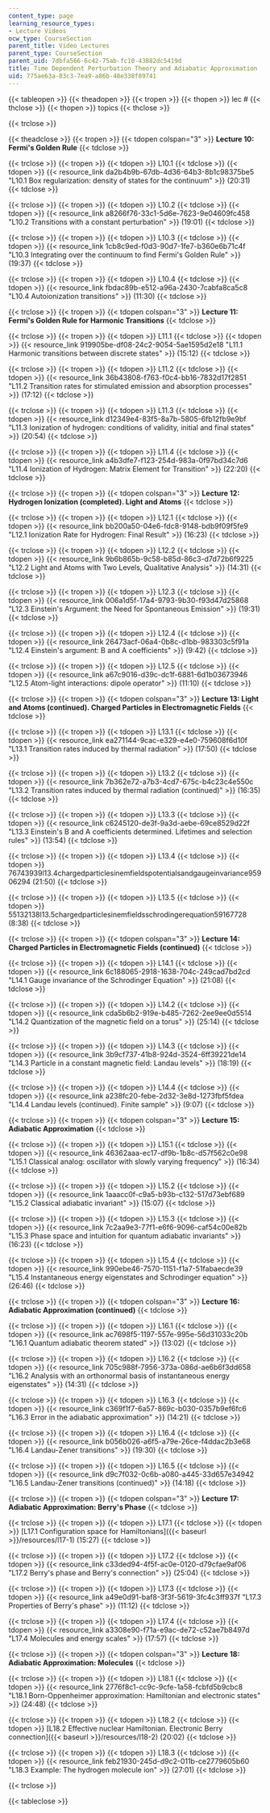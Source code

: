 ```yaml
---
content_type: page
learning_resource_types:
- Lecture Videos
ocw_type: CourseSection
parent_title: Video Lectures
parent_type: CourseSection
parent_uid: 7dbfa566-6c42-75ab-fc10-43882dc5419d
title: Time Dependent Perturbation Theory and Adiabatic Approximation
uid: 775ae63a-83c3-7ea9-a86b-48e338f89741
---
```


  
{{< tableopen >}}
{{< theadopen >}}
{{< tropen >}}
{{< thopen >}}
lec #
{{< thclose >}}
{{< thopen >}}
topics
{{< thclose >}}

{{< trclose >}}

{{< theadclose >}}
{{< tropen >}}
{{< tdopen colspan="3" >}}
**Lecture 10: Fermi's Golden Rule**
{{< tdclose >}}

{{< trclose >}}
{{< tropen >}}
{{< tdopen >}}
L10.1
{{< tdclose >}}
{{< tdopen >}}
{{< resource_link da2b4b9b-67db-4d36-64b3-8b1c98375be5 "L10.1 Box regularization: density of states for the continuum" >}} (20:31)
{{< tdclose >}}

{{< trclose >}}
{{< tropen >}}
{{< tdopen >}}
L10.2
{{< tdclose >}}
{{< tdopen >}}
{{< resource_link a8266f76-33c1-5d6e-7623-9e04609fc458 "L10.2 Transitions with a constant perturbation" >}} (19:01)
{{< tdclose >}}

{{< trclose >}}
{{< tropen >}}
{{< tdopen >}}
L10.3
{{< tdclose >}}
{{< tdopen >}}
{{< resource_link 1cb8c9ed-f0d3-90d7-1fe7-b360e6b71c4f "L10.3 Integrating over the continuum to find Fermi's Golden Rule" >}} (19:37)
{{< tdclose >}}

{{< trclose >}}
{{< tropen >}}
{{< tdopen >}}
L10.4
{{< tdclose >}}
{{< tdopen >}}
{{< resource_link fbdac89b-e512-a96a-2430-7cabfa8ca5c8 "L10.4 Autoionization transitions" >}} (11:30)
{{< tdclose >}}

{{< trclose >}}
{{< tropen >}}
{{< tdopen colspan="3" >}}
**Lecture 11: Fermi's Golden Rule for Harmonic Transitions**
{{< tdclose >}}

{{< trclose >}}
{{< tropen >}}
{{< tdopen >}}
L11.1
{{< tdclose >}}
{{< tdopen >}}
{{< resource_link 919905be-df08-24c2-9054-5ae1595d2e18 "L11.1 Harmonic transitions between discrete states" >}} (15:12)
{{< tdclose >}}

{{< trclose >}}
{{< tropen >}}
{{< tdopen >}}
L11.2
{{< tdclose >}}
{{< tdopen >}}
{{< resource_link 36b43808-f763-f0c4-bb16-7832d17f2851 "L11.2 Transition rates for stimulated emission and absorption processes" >}} (17:12)
{{< tdclose >}}

{{< trclose >}}
{{< tropen >}}
{{< tdopen >}}
L11.3
{{< tdclose >}}
{{< tdopen >}}
{{< resource_link d12349e4-83f5-8a7b-5805-6fb12fb9e9bf "L11.3 Ionization of hydrogen: conditions of validity, initial and final states" >}} (20:54)
{{< tdclose >}}

{{< trclose >}}
{{< tropen >}}
{{< tdopen >}}
L11.4
{{< tdclose >}}
{{< tdopen >}}
{{< resource_link a4b3dfe7-f123-254d-983a-0f97bd34c7d6 "L11.4 Ionization of Hydrogen: Matrix Element for Transition" >}} (22:20)
{{< tdclose >}}

{{< trclose >}}
{{< tropen >}}
{{< tdopen colspan="3" >}}
**Lecture 12: Hydrogen Ionization (completed). Light and Atoms**
{{< tdclose >}}

{{< trclose >}}
{{< tropen >}}
{{< tdopen >}}
L12.1
{{< tdclose >}}
{{< tdopen >}}
{{< resource_link bb200a50-04e6-fdc8-9148-bdb9f09f5fe9 "L12.1 Ionization Rate for Hydrogen: Final Result" >}} (16:23)
{{< tdclose >}}

{{< trclose >}}
{{< tropen >}}
{{< tdopen >}}
L12.2
{{< tdclose >}}
{{< tdopen >}}
{{< resource_link 9b6b865b-9c58-b85d-86c3-d7d72b6f9225 "L12.2 Light and Atoms with Two Levels, Qualitative Analysis" >}} (14:31)
{{< tdclose >}}

{{< trclose >}}
{{< tropen >}}
{{< tdopen >}}
L12.3
{{< tdclose >}}
{{< tdopen >}}
{{< resource_link 006a1d5f-17a4-9793-9b30-f93d47d25868 "L12.3 Einstein's Argument: the Need for Spontaneous Emission" >}} (19:31)
{{< tdclose >}}

{{< trclose >}}
{{< tropen >}}
{{< tdopen >}}
L12.4
{{< tdclose >}}
{{< tdopen >}}
{{< resource_link 26473acf-06a4-0b8c-d1bb-983303c5f91a "L12.4 Einstein's argument: B and A coefficients" >}} (9:42)
{{< tdclose >}}

{{< trclose >}}
{{< tropen >}}
{{< tdopen >}}
L12.5
{{< tdclose >}}
{{< tdopen >}}
{{< resource_link a67c9016-d39c-dc1f-6881-6d1b03673946 "L12.5 Atom-light interactions: dipole operator" >}} (11:10)
{{< tdclose >}}

{{< trclose >}}
{{< tropen >}}
{{< tdopen colspan="3" >}}
**Lecture 13: Light and Atoms (continued). Charged Particles in Electromagnetic Fields**
{{< tdclose >}}

{{< trclose >}}
{{< tropen >}}
{{< tdopen >}}
L13.1
{{< tdclose >}}
{{< tdopen >}}
{{< resource_link ea271144-9cac-e329-e4e0-759608f6d10f "L13.1 Transition rates induced by thermal radiation" >}} (17:50)
{{< tdclose >}}

{{< trclose >}}
{{< tropen >}}
{{< tdopen >}}
L13.2
{{< tdclose >}}
{{< tdopen >}}
{{< resource_link 7b362e72-a7b3-4cd7-675c-b4c23c4e550c "L13.2 Transition rates induced by thermal radiation (continued)" >}} (16:35)
{{< tdclose >}}

{{< trclose >}}
{{< tropen >}}
{{< tdopen >}}
L13.3
{{< tdclose >}}
{{< tdopen >}}
{{< resource_link c6245120-de3f-9a3d-aebe-69ce8529d22f "L13.3 Einstein's B and A coefficients determined. Lifetimes and selection rules" >}} (13:54)
{{< tdclose >}}

{{< trclose >}}
{{< tropen >}}
{{< tdopen >}}
L13.4
{{< tdclose >}}
{{< tdopen >}}
76743939l13.4chargedparticlesinemfieldspotentialsandgaugeinvariance95906294 (21:50)
{{< tdclose >}}

{{< trclose >}}
{{< tropen >}}
{{< tdopen >}}
L13.5
{{< tdclose >}}
{{< tdopen >}}
55132138l13.5chargedparticlesinemfieldsschrodingerequation59167728 (8:38)
{{< tdclose >}}

{{< trclose >}}
{{< tropen >}}
{{< tdopen colspan="3" >}}
**Lecture 14: Charged Particles in Electromagnetic Fields (continued)**
{{< tdclose >}}

{{< trclose >}}
{{< tropen >}}
{{< tdopen >}}
L14.1
{{< tdclose >}}
{{< tdopen >}}
{{< resource_link 6c188065-2918-1638-704c-249cad7bd2cd "L14.1 Gauge invariance of the Schrodinger Equation" >}} (21:08)
{{< tdclose >}}

{{< trclose >}}
{{< tropen >}}
{{< tdopen >}}
L14.2
{{< tdclose >}}
{{< tdopen >}}
{{< resource_link cda5b6b2-919e-b485-7262-2ee9ee0d5514 "L14.2 Quantization of the magnetic field on a torus" >}} (25:14)
{{< tdclose >}}

{{< trclose >}}
{{< tropen >}}
{{< tdopen >}}
L14.3
{{< tdclose >}}
{{< tdopen >}}
{{< resource_link 3b9cf737-41b8-924d-3524-6ff39221de14 "L14.3 Particle in a constant magnetic field: Landau levels" >}} (18:19)
{{< tdclose >}}

{{< trclose >}}
{{< tropen >}}
{{< tdopen >}}
L14.4
{{< tdclose >}}
{{< tdopen >}}
{{< resource_link a238fc20-febe-2d32-3e8d-1273fbf5fdea "L14.4 Landau levels (continued). Finite sample" >}} (9:07)
{{< tdclose >}}

{{< trclose >}}
{{< tropen >}}
{{< tdopen colspan="3" >}}
**Lecture 15: Adiabatic Approximation**
{{< tdclose >}}

{{< trclose >}}
{{< tropen >}}
{{< tdopen >}}
L15.1
{{< tdclose >}}
{{< tdopen >}}
{{< resource_link 46362aaa-ec17-df9b-1b8c-d57f562c0e98 "L15.1 Classical analog: oscillator with slowly varying frequency" >}} (16:34)
{{< tdclose >}}

{{< trclose >}}
{{< tropen >}}
{{< tdopen >}}
L15.2
{{< tdclose >}}
{{< tdopen >}}
{{< resource_link 1aaacc0f-c9a5-b93b-c132-517d73ebf689 "L15.2 Classical adiabatic invariant" >}} (15:07)
{{< tdclose >}}

{{< trclose >}}
{{< tropen >}}
{{< tdopen >}}
L15.3
{{< tdclose >}}
{{< tdopen >}}
{{< resource_link 7c2aa9e3-77f1-e6f6-9096-caf54c00e82b "L15.3 Phase space and intuition for quantum adiabatic invariants" >}} (16:23)
{{< tdclose >}}

{{< trclose >}}
{{< tropen >}}
{{< tdopen >}}
L15.4
{{< tdclose >}}
{{< tdopen >}}
{{< resource_link 990ebe46-7570-1151-f1a7-51fabaecde39 "L15.4 Instantaneous energy eigenstates and Schrodinger equation" >}} (26:46)
{{< tdclose >}}

{{< trclose >}}
{{< tropen >}}
{{< tdopen colspan="3" >}}
**Lecture 16: Adiabatic Approximation (continued)**
{{< tdclose >}}

{{< trclose >}}
{{< tropen >}}
{{< tdopen >}}
L16.1
{{< tdclose >}}
{{< tdopen >}}
{{< resource_link ac7698f5-1197-557e-995e-56d31033c20b "L16.1 Quantum adiabatic theorem stated" >}} (13:02)
{{< tdclose >}}

{{< trclose >}}
{{< tropen >}}
{{< tdopen >}}
L16.2
{{< tdclose >}}
{{< tdopen >}}
{{< resource_link 705c988f-7956-373a-086d-ae6b6f3dd658 "L16.2 Analysis with an orthonormal basis of instantaneous energy eigenstates" >}} (14:31)
{{< tdclose >}}

{{< trclose >}}
{{< tropen >}}
{{< tdopen >}}
L16.3
{{< tdclose >}}
{{< tdopen >}}
{{< resource_link c369f1f7-6a57-869c-b030-0357b9ef6fc6 "L16.3 Error in the adiabatic approximation" >}} (14:21)
{{< tdclose >}}

{{< trclose >}}
{{< tropen >}}
{{< tdopen >}}
L16.4
{{< tdclose >}}
{{< tdopen >}}
{{< resource_link b056b026-a6f5-a79e-26ce-f4ddac2b3e68 "L16.4 Landau-Zener transitions" >}} (19:30)
{{< tdclose >}}

{{< trclose >}}
{{< tropen >}}
{{< tdopen >}}
L16.5
{{< tdclose >}}
{{< tdopen >}}
{{< resource_link d9c7f032-0c6b-a080-a445-33d657e34942 "L16.5 Landau-Zener transitions (continued)" >}} (14:18)
{{< tdclose >}}

{{< trclose >}}
{{< tropen >}}
{{< tdopen colspan="3" >}}
**Lecture 17: Adiabatic Approximation: Berry's Phase**
{{< tdclose >}}

{{< trclose >}}
{{< tropen >}}
{{< tdopen >}}
L17.1
{{< tdclose >}}
{{< tdopen >}}
[L17.1 Configuration space for Hamiltonians]({{< baseurl >}}/resources/l17-1) (15:27)
{{< tdclose >}}

{{< trclose >}}
{{< tropen >}}
{{< tdopen >}}
L17.2
{{< tdclose >}}
{{< tdopen >}}
{{< resource_link c33ded94-4f5f-ac0e-0120-d79cfae9af06 "L17.2 Berry's phase and Berry's connection" >}} (25:04)
{{< tdclose >}}

{{< trclose >}}
{{< tropen >}}
{{< tdopen >}}
L17.3
{{< tdclose >}}
{{< tdopen >}}
{{< resource_link a49e0d91-baf8-3f3f-5619-3fc4c3ff937f "L17.3 Properties of Berry's phase" >}} (11:12)
{{< tdclose >}}

{{< trclose >}}
{{< tropen >}}
{{< tdopen >}}
L17.4
{{< tdclose >}}
{{< tdopen >}}
{{< resource_link a3308e90-f71a-e9ac-de72-c52ae7b8497d "L17.4 Molecules and energy scales" >}} (17:57)
{{< tdclose >}}

{{< trclose >}}
{{< tropen >}}
{{< tdopen colspan="3" >}}
**Lecture 18: Adiabatic Approximation: Molecules**
{{< tdclose >}}

{{< trclose >}}
{{< tropen >}}
{{< tdopen >}}
L18.1
{{< tdclose >}}
{{< tdopen >}}
{{< resource_link 2776f8c1-cc9c-9cfe-1a58-fcbfd5b9cbc8 "L18.1 Born-Oppenheimer approximation: Hamiltonian and electronic states" >}} (24:48)
{{< tdclose >}}

{{< trclose >}}
{{< tropen >}}
{{< tdopen >}}
L18.2
{{< tdclose >}}
{{< tdopen >}}
[L18.2 Effective nuclear Hamiltonian. Electronic Berry connection]({{< baseurl >}}/resources/l18-2) (20:02)
{{< tdclose >}}

{{< trclose >}}
{{< tropen >}}
{{< tdopen >}}
L18.3
{{< tdclose >}}
{{< tdopen >}}
{{< resource_link feb21930-245d-d9c2-011b-ce2779605b60 "L18.3 Example: The hydrogen molecule ion" >}} (27:01)
{{< tdclose >}}

{{< trclose >}}

{{< tableclose >}}